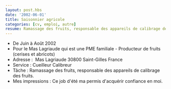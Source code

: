 ```yaml
---
layout: post.hbs
date: '2002-06-01'
title: Saisonnier agricole
categories: [cv, emploi, autre]
resume: Ramassage des fruits, responsable des appareils de calibrage des fruits (cerises et abricots).
---
```

* De Juin à Août 2002
* Pour le Mas Lagriaude­ qui est une PME familiale - Producteur de fruits (cerises et abricots)
* Adresse : ­ Mas Lagriaude­ 30800­ Saint-Gilles­ France
* Service : Cueilleur­ Calibreur­
* Tâche : Ramassage des fruits, responsable des appareils de calibrage des fruits.
* Mes impressions : Ce job d'été ma permis d'acquérir confiance en moi.